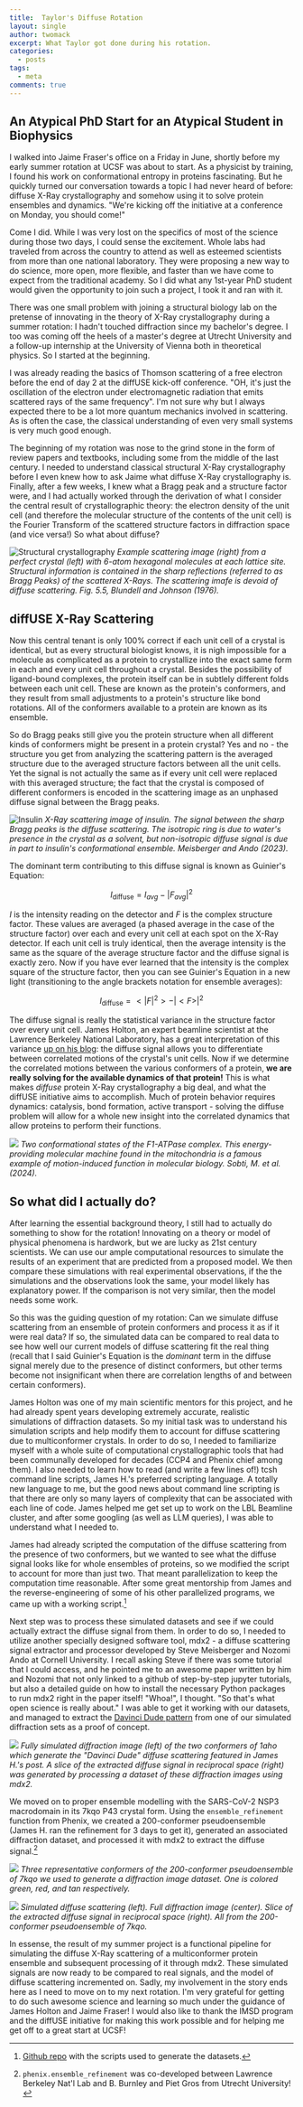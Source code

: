 ```yaml
---
title:  Taylor's Diffuse Rotation
layout: single
author: twomack
excerpt: What Taylor got done during his rotation.
categories:
  - posts
tags:
  - meta
comments: true
---
```


## An Atypical PhD Start for an Atypical Student in Biophysics

I walked into Jaime Fraser's office on a Friday in June, shortly before my early summer rotation at UCSF was about to start. As a physicist by training, I found his work on conformational entropy in proteins fascinating. But he quickly turned our conversation towards a topic I had never heard of before: diffuse X-Ray crystallography and somehow using it to solve protein ensembles and dynamics. "We're kicking off the initiative at a conference on Monday, you should come!"

Come I did. While I was very lost on the specifics of most of the science during those two days, I could sense the excitement. Whole labs had traveled from across the country to attend as well as esteemed scientists from more than one national laboratory. They were proposing a new way to do science, more open, more flexible, and faster than we have come to expect from the traditional academy. So I did what any 1st-year PhD student would given the opportunity to join such a project, I took it and ran with it.

There was one small problem with joining a structural biology lab on the pretense of innovating in the theory of X-Ray crystallography during a summer rotation: I hadn't touched diffraction since my bachelor's degree. I too was coming off the heels of a master's degree at Utrecht University and a follow-up internship at the University of Vienna both in theoretical physics. So I started at the beginning.

I was already reading the basics of Thomson scattering of a free electron before the end of day 2 at the diffUSE kick-off conference. "OH, it's just the oscillation of the electron under electromagnetic radiation that emits scattered rays of the same frequency". I'm not sure why but I always expected there to be a lot more quantum mechanics involved in scattering. As is often the case, the classical understanding of even very small systems is very much good enough. 

The beginning of my rotation was nose to the grind stone in the form of review papers and textbooks, including some from the middle of the last century. I needed to understand classical structural X-Ray crystallography before I even knew how to ask Jaime what diffuse X-Ray crystallography is. Finally, after a few weeks, I knew what a Bragg peak and a structure factor were, and I had actually worked through the derivation of what I consider the central result of crystallographic theory: the electron density of the unit cell (and therefore the molecular structure of the contents of the unit cell) is the Fourier Transform of the scattered structure factors in diffraction space (and vice versa!) So what about diffuse?

![Structural crystallography](/assets/images/posts/structure_scattering.png "Easy ")
*Example scattering image (right) from a perfect crystal (left) with 6-atom hexagonal molecules at each lattice site. Structural information is contained in the sharp reflections (referred to as Bragg Peaks) of the scattered X-Rays. The scattering imafe is devoid of diffuse scattering. Fig. 5.5, Blundell and Johnson (1976).*


## diffUSE X-Ray Scattering

Now this central tenant is only 100% correct if each unit cell of a crystal is identical, but as every structural biologist knows, it is nigh impossible for a molecule as complicated as a protein to crystallize into the exact same form in each and every unit cell throughout a crystal. Besides the possibility of ligand-bound complexes, the protein itself can be in subtlely different folds between each unit cell. These are known as the protein's conformers, and they result from small adjustments to a protein's structure like bond rotations. All of the conformers available to a protein are known as its ensemble.

So do Bragg peaks still give you the protein structure when all different kinds of conformers might be present in a protein crystal? Yes and no - the structure you get from analyzing the scattering pattern is the averaged structure due to the averaged structure factors between all the unit cells. Yet the signal is not actually the same as if every unit cell were replaced with this averaged structure; the fact that the crystal is composed of different conformers is encoded in the scattering image as an unphased diffuse signal between the Bragg peaks. 

![Insulin](/assets/images/posts/insulin_diffuse.png)
*X-Ray scattering image of insulin. The signal between the sharp Bragg peaks is the diffuse scattering. The isotropic ring is due to water's presence in the crystal as a solvent, but non-isotropic diffuse signal is due in part to insulin's conformational ensemble. Meisberger and Ando (2023).*


The dominant term contributing to this diffuse signal is known as Guinier's Equation:

$$
I_{\text{diffuse}}=I_{avg}-|F_{avg}|^2
$$

$I$ is the intensity reading on the detector and $F$ is the complex structure factor. These values are averaged (a phased average in the case of the structure factor) over each and every unit cell at each spot on the X-Ray detector. If each unit cell is truly identical, then the average intensity is the same as the square of the average structure factor and the diffuse signal is exactly zero. Now if you have ever learned that the intensity is the complex square of the structure factor, then you can see Guinier's Equation in a new light (transitioning to the angle brackets notation for ensemble averages):

$$
I_{\text{diffuse}}=<|F|^2>-|<F>|^2
$$

The diffuse signal is really the statistical variance in the structure factor over every unit cell. James Holton, an expert beamline scientist at the Lawrence Berkeley National Laboratory, has a great interpretation of this variance [up on his blog](https://bl831.als.lbl.gov/~jamesh/diffuse_scatter/): the diffuse signal allows you to differentiate between correlated motions of the crystal's unit cells. Now if we determine the correlated motions between the various conformers of a protein, **we are really solving for the available dynamics of that protein!** This is what makes *diffuse* protein X-Ray crystallography a big deal, and what the diffUSE initiative aims to accomplish. Much of protein behavior requires dynamics: catalysis, bond formation, active transport - solving the diffuse problem will allow for a whole new insight into the correlated dynamics that allow proteins to perform their functions.

![](/assets/images/posts/ATPase_conformers.jpg)
*Two conformational states of the F1-ATPase complex. This energy-providing molecular machine found in the mitochondria is a famous example of motion-induced function in molecular biology. Sobti, M. et al.(2024).*

## So what did I actually do?

After learning the essential background theory, I still had to actually do something to show for the rotation! Innovating on a theory or model of physical phenomena is hardwork, but we are lucky as 21st century scientists. We can use our ample computational resources to simulate the results of an experiment that are predicted from a proposed model. We then compare these simulations with real experimental observations, if the the simulations and the observations look the same, your model likely has explanatory power. If the comparison is not very similar, then the model needs some work. 

So this was the guiding question of my rotation: Can we simulate diffuse scattering from an ensemble of protein conformers and process it as if it were real data? If so, the simulated data can be compared to real data to see how well our current models of diffuse scattering fit the real thing (recall that I said Guinier's Equation is the *dominant* term in the diffuse signal merely due to the presence of distinct conformers, but other terms become not insignificant when there are correlation lengths of and between certain conformers). 

James Holton was one of my main scientific mentors for this project, and he had already spent years developing extremely accurate, realistic simulations of diffraction datasets. So my initial task was to understand his simulation scripts and help modify them to account for diffuse scattering due to multiconformer crystals. In order to do so, I needed to familiarize myself with a whole suite of computational crystallographic tools that had been communally developed for decades (CCP4 and Phenix chief among them). I also needed to learn how to read (and write a few lines of!) tcsh command line scripts, James H.'s preferred scripting language. A totally new language to me, but the good news about command line scripting is that there are only so many layers of complexity that can be associated with each line of code. James helped me get set up to work on the LBL Beamline cluster, and after some googling (as well as LLM queries), I was able to understand what I needed to.

James had already scripted the computation of the diffuse scattering from the presence of two conformers, but we wanted to see what the diffuse signal looks like for whole ensembles of proteins, so we modified the script to account for more than just two. That meant parallelization to keep the computation time reasonable. After some great mentorship from James and the reverse-engineering of some of his other parallelized programs, we came up with a working script.[^1] 

Next step was to process these simulated datasets and see if we could actually extract the diffuse signal from them. In order to do so, I needed to utilize another specially designed software tool, mdx2 - a diffuse scattering signal extractor and processor developed by Steve Meisberger and Nozomi Ando at Cornell University. I recall asking Steve if there was some tutorial that I could access, and he pointed me to an awesome paper written by him and Nozomi that not only linked to a github of step-by-step jupyter tutorials, but also a detailed guide on how to install the necessary Python packages to run mdx2 right in the paper itself! "Whoa!", I thought. "So that's what open science is really about." I was able to get it working with our datasets, and managed to extract the [Davinci Dude pattern](https://diffuse.science/posts/davinci/) from one of our simulated diffraction sets as a proof of concept.

![](/assets/images/posts/Davinci_real_rec.png)
*Fully simulated diffraction image (left) of the two conformers of 1aho which generate the "Davinci Dude" diffuse scattering featured in James H.'s post. A slice of the extracted diffuse signal in reciprocal space (right) was generated by processing a dataset of these diffraction images using mdx2.*

We moved on to proper ensemble modelling with the SARS-CoV-2 NSP3 macrodomain in its 7kqo P43 crystal form. Using the ```ensemble_refinement``` function from Phenix, we created a 200-conformer pseudoensemble (James H. ran the refinement for 3 days to get it), generated an associated diffraction dataset, and processed it with mdx2 to extract the diffuse signal.[^2]

![](/assets/images/posts/7kqo_3models.png)
*Three representative conformers of the 200-conformer pseudoensemble of 7kqo we used to generate a diffraction image dataset. One is colored green, red, and tan respectively.*

![](/assets/images/posts/7kqo_series.png)
*Simulated diffuse scattering (left). Full diffraction image (center). Slice of the extracted diffuse signal in reciprocal space (right). All from the 200-conformer pseudoensemble of 7kqo.*

In essense, the result of my summer project is a functional pipeline for simulating the diffuse X-Ray scattering of a multiconformer protein ensemble and subsequent processing of it through mdx2. These simulated signals are now ready to be compared to real signals, and the model of diffuse scattering incremented on. Sadly, my involvement in the story ends here as I need to move on to my next rotation. I'm very grateful for getting to do such awesome science and learning so much under the guidance of James Holton and Jaime Fraser! I would also like to thank the IMSD program and the diffUSE initiative for making this work possible and for helping me get off to a great start at UCSF! 


[^1]: [Github repo](https://github.com/jmholton/altloc_diffuse) with the scripts used to generate the datasets.

[^2]: ```phenix.ensemble_refinement``` was co-developed between Lawrence Berkeley Nat'l Lab and B. Burnley and Piet Gros from Utrecht University!
